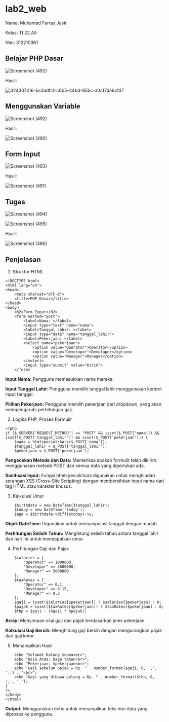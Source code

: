 # lab2_web

Nama: Muhamad Farras Jasir

Kelas: TI.22.A5

Nim: 312210361

## Belajar PHP Dasar
![Screenshot (492)](https://github.com/muhamadfarrasjasir12/lab2_web/assets/150880443/a63ad72c-1afa-4d1d-b222-ae3e870d2c19)



Hasil:


![324307416-bc3adfcf-c6b5-44bd-85bc-a0cf7da6cf47](https://github.com/muhamadfarrasjasir12/lab2_web/assets/150880443/2422655c-cccd-4895-bcae-92fc73f6807e)


## Menggunakan Variable
![Screenshot (492)](https://github.com/muhamadfarrasjasir12/lab2_web/assets/150880443/cbcd8a48-411e-43ed-b678-c82117c8d94a)


Hasil:

![Screenshot (490)](https://github.com/muhamadfarrasjasir12/lab2_web/assets/150880443/adca07c4-b9d9-4d69-9d34-3e0fe5c1db24)


## Form Input
![Screenshot (493)](https://github.com/muhamadfarrasjasir12/lab2_web/assets/150880443/a7224cc3-42db-45fd-aa28-e5501f23745e)


Hasil:


![Screenshot (491)](https://github.com/muhamadfarrasjasir12/lab2_web/assets/150880443/b1d4f792-48a7-435a-ab10-9f02db439af9)


## Tugas
![Screenshot (494)](https://github.com/muhamadfarrasjasir12/lab2_web/assets/150880443/50f0265b-025e-49b2-97be-f7583c2d55ec)

![Screenshot (495)](https://github.com/muhamadfarrasjasir12/lab2_web/assets/150880443/c19ca1ca-c631-4d0c-bc4d-2a6b9c6cd809)



Hasil:


![Screenshot (496)](https://github.com/muhamadfarrasjasir12/lab2_web/assets/150880443/b6cd3112-830a-4190-b6b0-8c96807e9e80)


## Penjelasan
1. Struktur HTML
```
<!DOCTYPE html>
<html lang="en">
<head>
    <meta charset="UTF-8">
    <title>PHP Dasar</title>
</head>
<body>
    <h2>Form Input</h2>
    <form method="post">
        <label>Nama: </label>
        <input type="text" name="nama">
        <label>Tanggal Lahir: </label>
        <input type="date" name="tanggal_lahir">
        <label>Pekerjaan: </label>
        <select name="pekerjaan">
            <option value="Operator">Operator</option>
            <option value="Developer">Developer</option>
            <option value="Manager">Manager</option>
        </select>
        <input type="submit" value="Kirim">
    </form>
```
**Input Nama:** Pengguna memasukkan nama mereka.

**Input Tanggal Lahir:** Pengguna memilih tanggal lahir menggunakan kontrol input tanggal.

**Pilihan Pekerjaan:** Pengguna memilih pekerjaan dari dropdown, yang akan mempengaruhi perhitungan gaji.

2. Logika PHP, Proses Formulir
```
<?php
if ($_SERVER["REQUEST_METHOD"] == "POST" && isset($_POST['nama']) && isset($_POST['tanggal_lahir']) && isset($_POST['pekerjaan'])) {
    $nama = htmlspecialchars($_POST['nama']);
    $tanggal_lahir = $_POST['tanggal_lahir'];
    $pekerjaan = $_POST['pekerjaan'];
```
**Pengecekan Metode dan Data:** Memeriksa apakah formulir telah dikirim menggunakan metode POST dan semua data yang diperlukan ada.

**Sanitisasi Input:** Fungsi htmlspecialchars digunakan untuk menghindari serangan XSS (Cross-Site Scripting) dengan membersihkan input nama dari tag HTML atau karakter khusus.

3. Kalkulasi Umur
```
    $birthdate = new DateTime($tanggal_lahir);
    $today = new DateTime('today');
    $age = $birthdate->diff($today)->y;
```
**Objek DateTime:** Digunakan untuk memanipulasi tanggal dengan mudah.

**Perhitungan Selisih Tahun:** Menghitung selisih tahun antara tanggal lahir dan hari ini untuk mendapatkan umur.

4. Perhitungan Gaji dan Pajak
```
    $salaries = [
        "Operator" => 1000000,
        "Developer" => 3000000,
        "Manager" => 5000000
    ];
    $taxRates = [
        "Operator" => 0.1,
        "Developer" => 0.15,
        "Manager" => 0.2
    ];
    $gaji = isset($salaries[$pekerjaan]) ? $salaries[$pekerjaan] : 0;
    $pajak = isset($taxRates[$pekerjaan]) ? $taxRates[$pekerjaan] : 0;
    $thp = $gaji - ($gaji * $pajak);
```

**Array:** Menyimpan nilai gaji dan pajak berdasarkan jenis pekerjaan.

**Kalkulasi Gaji Bersih:** Menghitung gaji bersih dengan mengurangkan pajak dari gaji kotor.

5. Menampilkan Hasil
```
    echo "Selamat Datang $nama<br>";
    echo "Usia Anda: $age tahun<br>";
    echo "Pekerjaan: $pekerjaan<br>";
    echo "Gaji sebelum pajak = Rp. " . number_format($gaji, 0, ',', '.') . "<br>";
    echo "Gaji yang dibawa pulang = Rp. " . number_format($thp, 0, ',', '.');
}
?>
</body>
</html>
```
**Output:** Menggunakan echo untuk menampilkan teks dan data yang diproses ke pengguna.
